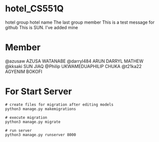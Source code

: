 # hotel_CS551Q
hotel group
hotel name
The last group member
This is a test message for github
This is SUN.
I've added mine
 
# Member
@azusaw AZUSA WATANABE
@darryl484 ARUN DARRYL MATHEW
@kksaki SUN JIAQ
@Philip UKWAMEDUAPHILIP CHUKA
@t21ka22 AGYENIM BOKOFI

# For Start Server

```commandline
# create files for migration after editing models
python3 manage.py makemigrations

# execute migration
python3 manage.py migrate

# run server
python3 manage.py runserver 8000
```
